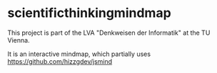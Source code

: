 # scientificthinkingmindmap

This project is part of the LVA "Denkweisen der Informatik" at the TU Vienna.


It is an interactive mindmap, which partially uses https://github.com/hizzgdev/jsmind